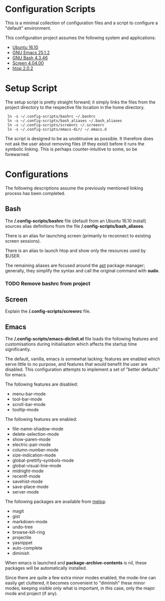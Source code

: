Configuration Scripts
=====================
This is a minimal collection of configuration files and a script to configure a "default" environment.

This configuration project assumes the following system and applications:
 * [Ubuntu 16.10](https://www.ubuntu.com/)
 * [GNU Emacs 25.1.2](https://www.gnu.org/software/emacs/)
 * [GNU Bash 4.3.46](https://www.gnu.org/software/bash/)
 * [Screen 4.04.00](https://www.gnu.org/software/screen/)
 * [htop 2.0.2](http://hisham.hm/htop/)

# Setup Script
The setup script is pretty straight forward; it simply links the files from the project directory to the respective file location in the home directory.

```
 ln -s ~/.config-scripts/bashrc ~/.bashrc
 ln -s ~/.config-scripts/bash_aliases ~/.bash_aliases
 ln -s ~/.config-scripts/screenrc ~/.screenrc
 ln -s ~/.config-scripts/emacs-dir/ ~/.emacs.d
```

The script is designed to be as unobtrusive as possible. It therefore does not ask the user about removing files (if they exist) before it runs the symbolic linking. This is perhaps counter-intuitive to some, so be forewarned.

# Configurations
The following descriptions assume the previously mentioned linking process has been completed.

## Bash
The __/.config-scripts/bashrc__ file (default from an Ubuntu 16.10 install) sources alias definitions from the file __/.config-scripts/bash_aliases__.

There is an alias for launching screen (primarily to reconnect to existing screen sessions).

There is an alias to launch htop and show only the resources used by $USER.

The remaining aliases are focused around the [apt](https://wiki.debian.org/Apt) package manager; generally, they simplify the syntax and call the original command with **sudo**.

### TODO Remove bashrc from project

## Screen
Explain the __/.config-scripts/screenrc__ file.

## Emacs
The __/.config-scripts/emacs-dir/init.el__ file loads the following features and customisations during initialisation which affects the startup time significantly.

The default, vanilla, emacs is somewhat lacking; features are enabled which serve little to no purpose, and features that would benefit the user are disabled. This configuration attempts to implement a set of "better defaults" for emacs.

The following features are disabled:
 * menu-bar-mode
 * tool-bar-mode
 * scroll-bar-mode
 * tooltip-mode

The following features are enabled:
 * file-name-shadow-mode
 * delete-selection-mode
 * show-paren-mode
 * electric-pair-mode
 * column-number-mode
 * size-indication-mode
 * global-prettify-symbols-mode
 * global-visual-line-mode
 * midnight-mode
 * recentf-mode
 * savehist-mode
 * save-place-mode
 * server-mode

The following packages are available from [melpa](http://melpa.milkbox.net/packages/):
 * magit
 * gist
 * markdown-mode
 * undo-tree
 * browse-kill-ring
 * projectile
 * yasnippet
 * auto-complete
 * diminish

When emacs is launched and **package-archive-contents** is nil, these packages will be automatically installed.

Since there are quite a few extra minor modes enabled, the mode-line can easily get cluttered, it becomes convenient to "diminish" these minor modes; keeping visible only what is important, in this case, only the major mode and project (if any).
